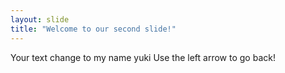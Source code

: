 ```yaml
---
layout: slide
title: "Welcome to our second slide!"
---
```

Your text change to my name yuki
Use the left arrow to go back!
